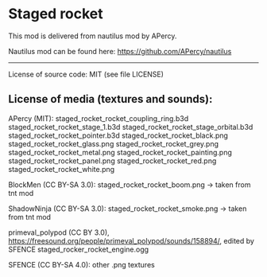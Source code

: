 Staged rocket
========================================

This mod is delivered from nautilus mod by APercy.

Nautilus mod can be found here: https://github.com/APercy/nautilus

-----------------------

License of source code:
MIT (see file LICENSE) 

License of media (textures and sounds):
---------------------------------------
APercy (MIT):
staged\_rocket\_rocket\_coupling\_ring.b3d
staged\_rocket\_rocket\_stage\_1.b3d
staged\_rocket\_rocket\_stage\_orbital.b3d
staged\_rocket\_rocket\_pointer.b3d
staged\_rocket\_rocket\_black.png
staged\_rocket\_rocket\_glass.png
staged\_rocket\_rocket\_grey.png
staged\_rocket\_rocket\_metal.png
staged\_rocket\_rocket\_painting.png
staged\_rocket\_rocket\_panel.png
staged\_rocket\_rocket\_red.png
staged\_rocket\_rocket\_white.png

BlockMen (CC BY-SA 3.0):
staged\_rocket\_rocket\_boom.png -> taken from tnt mod

ShadowNinja (CC BY-SA 3.0):
staged\_rocket\_rocket\_smoke.png -> taken from tnt mod

primeval\_polypod (CC BY 3.0), https://freesound.org/people/primeval_polypod/sounds/158894/, edited by SFENCE
staged\_rocker\_rocket\_engine.ogg

SFENCE (CC BY-SA 4.0):
other .png textures

